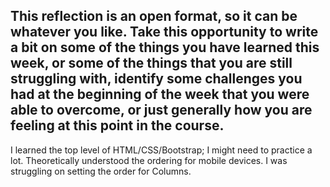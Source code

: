 ## This reflection is an open format, so it can be whatever you like. Take this opportunity to write a bit on some of the things you have learned this week, or some of the things that you are still struggling with, identify some challenges you had at the beginning of the week that you were able to overcome, or just generally how you are feeling at this point in the course.


I learned the top level of HTML/CSS/Bootstrap; I might need to practice a lot. Theoretically understood the ordering for mobile devices. I was struggling on setting the order for Columns.

